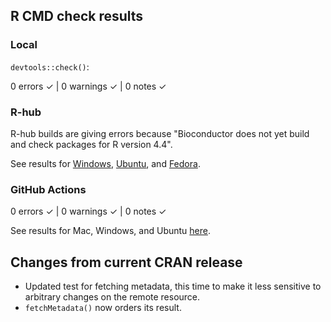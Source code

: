 ## R CMD check results

### Local

`devtools::check()`:

  0 errors ✓ | 0 warnings ✓ | 0 notes ✓

### R-hub

R-hub builds are giving errors because "Bioconductor does not yet build and check packages for R version 4.4".

See results for [Windows](https://builder.r-hub.io/status/seeker_1.1.3.tar.gz-7dd2f5c93e324fceb89b5451f55325ec), [Ubuntu](https://builder.r-hub.io/status/seeker_1.1.3.tar.gz-e086fb7a85834001b34f4a6111838921), and [Fedora](https://builder.r-hub.io/status/seeker_1.1.3.tar.gz-c75d4dfc8fd74825b4fbac365d27c862).

### GitHub Actions

  0 errors ✓ | 0 warnings ✓ | 0 notes ✓

See results for Mac, Windows, and Ubuntu [here](https://github.com/hugheylab/seeker/actions/runs/5062969952).

## Changes from current CRAN release

* Updated test for fetching metadata, this time to make it less sensitive to arbitrary changes on the remote resource.
* `fetchMetadata()` now orders its result.
